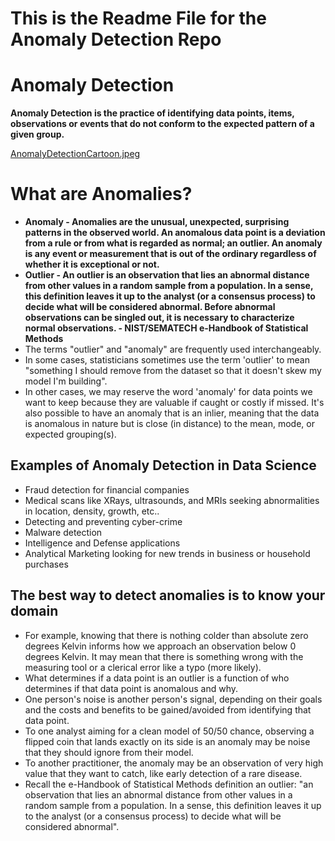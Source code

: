 # This is the Readme File for the Anomaly Detection Repo

# Anomaly Detection
**Anomaly Detection is the practice of identifying data points, items, observations or events that do not conform to the expected pattern of a given group.**

[AnomalyDetectionCartoon.jpeg](https://ds.codeup.com/anomaly-detection/AnomalyDetectionCartoon.jpeg)

# What are Anomalies?
- **Anomaly - Anomalies are the unusual, unexpected, surprising patterns in the observed world. An anomalous data point is a deviation from a rule or from what is regarded as normal; an outlier. An anomaly is any event or measurement that is out of the ordinary regardless of whether it is exceptional or not.**
- **Outlier - An outlier is an observation that lies an abnormal distance from other values in a random sample from a population. In a sense, this definition leaves it up to the analyst (or a consensus process) to decide what will be considered abnormal. Before abnormal observations can be singled out, it is necessary to characterize normal observations. - NIST/SEMATECH e-Handbook of Statistical Methods**
- The terms "outlier" and "anomaly" are frequently used interchangeably.
- In some cases, statisticians sometimes use the term 'outlier' to mean "something I should remove from the dataset so that it doesn't skew my model I'm building".
- In other cases, we may reserve the word 'anomaly' for data points we want to keep because they are valuable if caught or costly if missed. It's also possible to have an anomaly that is an inlier, meaning that the data is anomalous in nature but is close (in distance) to the mean, mode, or expected grouping(s).

## Examples of Anomaly Detection in Data Science
- Fraud detection for financial companies
- Medical scans like XRays, ultrasounds, and MRIs seeking abnormalities in location, density, growth, etc..
- Detecting and preventing cyber-crime
- Malware detection
- Intelligence and Defense applications
- Analytical Marketing looking for new trends in business or household purchases

## The best way to detect anomalies is to know your domain
- For example, knowing that there is nothing colder than absolute zero degrees Kelvin informs how we approach an observation below 0 degrees Kelvin. It may mean that there is something wrong with the measuring tool or a clerical error like a typo (more likely).
- What determines if a data point is an outlier is a function of who determines if that data point is anomalous and why.
- One person's noise is another person's signal, depending on their goals and the costs and benefits to be gained/avoided from identifying that data point.
- To one analyst aiming for a clean model of 50/50 chance, observing a flipped coin that lands exactly on its side is an anomaly may be noise that they should ignore from their model.
- To another practitioner, the anomaly may be an observation of very high value that they want to catch, like early detection of a rare disease.
- Recall the e-Handbook of Statistical Methods definition an outlier: "an observation that lies an abnormal distance from other values in a random sample from a population. In a sense, this definition leaves it up to the analyst (or a consensus process) to decide what will be considered abnormal".